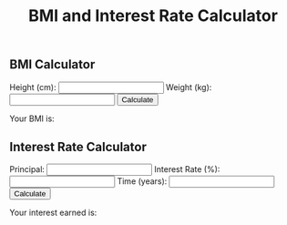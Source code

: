 
<html>
<head>
	<title>BMI and Interest Rate Calculator</title>
	<link rel="stylesheet" type="text/css" href="style.css">
</head>
<body>
	<header>
		<h1>BMI and Interest Rate Calculator</h1>
	</header>
	<div class="calculator">
		<h2>BMI Calculator</h2>
		<label for="height">Height (cm):</label>
		<input type="number" id="height" name="height">
		<label for="weight">Weight (kg):</label>
		<input type="number" id="weight" name="weight">
		<button onclick="calculateBMI()">Calculate</button>
		<p>Your BMI is: <span id="result"></span></p>
	</div>
	<div class="calculator">
		<h2>Interest Rate Calculator</h2>
		<label for="principal">Principal:</label>
		<input type="number" id="principal" name="principal">
		<label for="rate">Interest Rate (%):</label>
		<input type="number" id="rate" name="rate">
		<label for="time">Time (years):</label>
		<input type="number" id="time" name="time">
		<button onclick="calculateInterest()">Calculate</button>
		<p>Your interest earned is: <span id="interest"></span></p>
	</div>
	<script src="script.js"></script>
</body>
</html>
